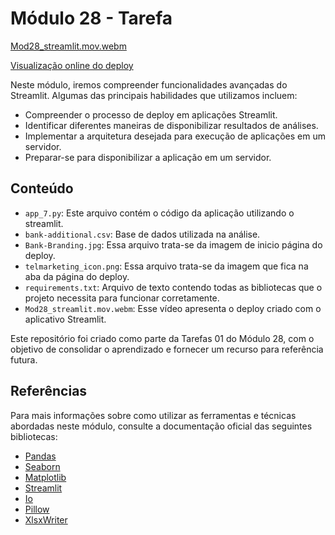 # Módulo 28 - Tarefa

[Mod28_streamlit.mov.webm](https://github.com/user-attachments/assets/0db72aa5-a39b-43d9-a2a0-3b90ecea6432)

[Visualização online do deploy](https://deploy-mod28.streamlit.app)

Neste módulo, iremos compreender funcionalidades avançadas do Streamlit. Algumas das principais habilidades que utilizamos incluem:

- Compreender o processo de deploy em aplicações Streamlit.
- Identificar diferentes maneiras de disponibilizar resultados de análises.
- Implementar a arquitetura desejada para execução de aplicações em um servidor.
- Preparar-se para disponibilizar a aplicação em um servidor.

## Conteúdo

- `app_7.py`: Este arquivo contém o código da aplicação utilizando o streamlit.
- `bank-additional.csv`: Base de dados utilizada na análise.
- `Bank-Branding.jpg`: Essa arquivo trata-se da imagem de inicio página do deploy.
- `telmarketing_icon.png`: Essa arquivo trata-se da imagem que fica na aba da página do deploy.
- `requirements.txt`: Arquivo de texto contendo todas as bibliotecas que o projeto necessita para funcionar corretamente.
- `Mod28_streamlit.mov.webm`: Esse vídeo apresenta o deploy criado com o aplicativo Streamlit.

Este repositório foi criado como parte da Tarefas 01 do Módulo 28, com o objetivo de consolidar o aprendizado e fornecer um recurso para referência futura.

## Referências

Para mais informações sobre como utilizar as ferramentas e técnicas abordadas neste módulo, consulte a documentação oficial das seguintes bibliotecas:

- [Pandas](https://pandas.pydata.org/docs/)
- [Seaborn](https://seaborn.pydata.org/)
- [Matplotlib](https://matplotlib.org/)
- [Streamlit](https://docs.streamlit.io/)
- [Io](https://docs.python.org/3/library/io.html)
- [Pillow](https://pillow.readthedocs.io/en/stable/)
- [XlsxWriter](https://xlsxwriter.readthedocs.io)

